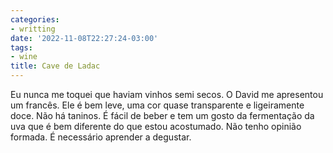 ```yaml
---
categories:
- writting
date: '2022-11-08T22:27:24-03:00'
tags:
- wine
title: Cave de Ladac
---
```


Eu nunca me toquei que haviam vinhos semi secos. O David me apresentou um francês. Ele é bem leve, uma cor quase transparente e ligeiramente doce. Não há taninos. É fácil de beber e tem um gosto da fermentação da uva que é bem diferente do que estou acostumado. Não tenho opinião formada. É necessário aprender a degustar.

